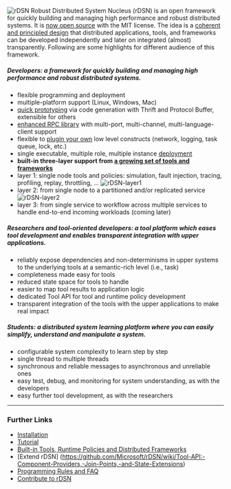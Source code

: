 ![rDSN](https://raw.githubusercontent.com/Microsoft/rDSN/master/resources/rdsn.jpg)
Robust Distributed System Nucleus (rDSN) is an open framework for quickly building and managing high performance and robust distributed systems. It is [now open source](http://research.microsoft.com/en-us/projects/rdsn/default.aspx) with the MIT license. The idea is a [coherent and principled design](https://github.com/Microsoft/rDSN/wiki/Design-Rational) that distributed applications, tools, and frameworks can be developed independently and later on integrated (almost) transparently. Following are some highlights for different audience of this framework.

##### Developers: a framework for quickly building and managing high performance and robust distributed systems.

* flexible programming and deployment
 * multiple-platform support (Linux, Windows, Mac)
 * [quick prototyping](https://github.com/Microsoft/rDSN/wiki/A-Tutorial-for-Developers#step-1-write-the-service-interface-and-run) via code generation with Thrift and Protocol Buffer, extensible for others
 * [enhanced RPC library](https://github.com/Microsoft/rDSN/wiki/A-Tutorial-for-Developers#step-14-connect-the-service-with-other-languages-optional) with multi-port, multi-channel, multi-language-client support
 * flexible to [plugin your own](https://github.com/Microsoft/rDSN/wiki/Tool-API:-Component-Providers,-Join-Points,-and-State-Extensions#component-providers) low level constructs (network, logging, task queue, lock, etc.)
 * single executable, multiple role, multiple instance [deployment](https://github.com/Microsoft/rDSN/wiki/A-Tutorial-for-Developers#step-3-run-with-the-native-runtime-and-deployment)
* **built-in three-layer support from [a growing set of tools and frameworks](https://github.com/Microsoft/rDSN/wiki/Available-Tools,-Policies-and-Frameworks)**
 * layer 1: single node tools and policies: simulation, fault injection, tracing, profiling, replay, throttling, ...
 ![rDSN-layer1](https://raw.githubusercontent.com/Microsoft/rDSN/master/resources/rdsn-layer1.jpg)
 * layer 2: from single node to a partitioned and/or replicated service
 ![rDSN-layer2](https://raw.githubusercontent.com/Microsoft/rDSN/master/resources/rdsn-layer2.jpg)
 * layer 3: from single service to workflow across multiple services to handle end-to-end incoming workloads (coming later)

##### Researchers and tool-oriented developers: a tool platform which eases tool development and enables transparent integration with upper applications.

* reliably expose dependencies and non-determinisms in upper systems to the underlying tools at a semantic-rich level (i.e., task)
 * completeness made easy for tools
 * reduced state space for tools to handle
 * easier to map tool results to application logic
* dedicated Tool API for tool and runtime policy development
* transparent integration of the tools with the upper applications to make real impact

##### Students: a distributed system learning platform where you can easily simplify, understand and manipulate a system.

* configurable system complexity to learn step by step
 * single thread to multiple threads
 * synchronous and reliable messages to asynchronous and unreliable ones
* easy test, debug, and monitoring for system understanding, as with the developers
* easy further tool development, as with the researchers

***

### Further Links

* [Installation](https://github.com/Microsoft/rDSN/wiki/Installation)
* [Tutorial](https://github.com/Microsoft/rDSN/wiki/A-Tutorial-for-Developers)
* [Built-in Tools, Runtime Policies and Distributed Frameworks](https://github.com/Microsoft/rDSN/wiki/Available-Tools,-Policies-and-Frameworks)
* [Extend rDSN] (https://github.com/Microsoft/rDSN/wiki/Tool-API:-Component-Providers,-Join-Points,-and-State-Extensions)
* [Programming Rules and FAQ](https://github.com/Microsoft/rDSN/wiki/Programming-Rules-and-FAQ)
* [Contribute to rDSN](https://github.com/Microsoft/rDSN/wiki/Contribute)

